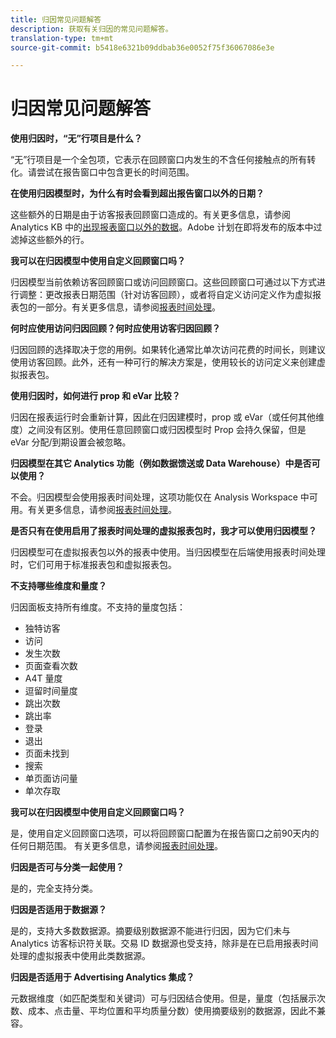 ```yaml
---
title: 归因常见问题解答
description: 获取有关归因的常见问题解答。
translation-type: tm+mt
source-git-commit: b5418e6321b09ddbab36e0052f75f36067086e3e

---
```



# 归因常见问题解答

**使用归因时，“无”行项目是什么？**

“无”行项目是一个全包项，它表示在回顾窗口内发生的不含任何接触点的所有转化。请尝试在报告窗口中包含更长的时间范围。

**在使用归因模型时，为什么有时会看到超出报告窗口以外的日期？**

这些额外的日期是由于访客报表回顾窗口造成的。有关更多信息，请参阅 Analytics KB 中的[出现报表窗口以外的数据](https://helpx.adobe.com/analytics/kb/data-appearing-outside-reporting-window.html)。Adobe 计划在即将发布的版本中过滤掉这些额外的行。

**我可以在归因模型中使用自定义回顾窗口吗？**

归因模型当前依赖访客回顾窗口或访问回顾窗口。这些回顾窗口可通过以下方式进行调整：更改报表日期范围（针对访客回顾），或者将自定义访问定义作为虚拟报表包的一部分。有关更多信息，请参阅[报表时间处理](../../../../components/vrs/vrs-report-time-processing.md)。

**何时应使用访问归因回顾？何时应使用访客归因回顾？**

归因回顾的选择取决于您的用例。如果转化通常比单次访问花费的时间长，则建议使用访客回顾。此外，还有一种可行的解决方案是，使用较长的访问定义来创建虚拟报表包。

**使用归因时，如何进行 prop 和 eVar 比较？**

归因在报表运行时会重新计算，因此在归因建模时，prop 或 eVar（或任何其他维度）之间没有区别。使用任意回顾窗口或归因模型时 Prop 会持久保留，但是 eVar 分配/到期设置会被忽略。

**归因模型在其它 Analytics 功能（例如数据馈送或 Data Warehouse）中是否可以使用？**

不会。归因模型会使用报表时间处理，这项功能仅在 Analysis Workspace 中可用。有关更多信息，请参阅[报表时间处理](../../../../components/vrs/vrs-report-time-processing.md)。

**是否只有在使用启用了报表时间处理的虚拟报表包时，我才可以使用归因模型？**

归因模型可在虚拟报表包以外的报表中使用。当归因模型在后端使用报表时间处理时，它们可用于标准报表包和虚拟报表包。

**不支持哪些维度和量度？**

归因面板支持所有维度。不支持的量度包括：

* 独特访客
* 访问
* 发生次数
* 页面查看次数
* A4T 量度
* 逗留时间量度
* 跳出次数
* 跳出率
* 登录
* 退出
* 页面未找到
* 搜索
* 单页面访问量
* 单次存取

**我可以在归因模型中使用自定义回顾窗口吗？**

是，使用自定义回顾窗口选项，可以将回顾窗口配置为在报告窗口之前90天内的任何日期范围。 有关更多信息，请参阅[报表时间处理](https://docs.adobe.com/content/help/en/analytics/components/virtual-report-suites/vrs-report-time-processing.html)。

**归因是否可与分类一起使用？**

是的，完全支持分类。

**归因是否适用于数据源？**

是的，支持大多数数据源。摘要级别数据源不能进行归因，因为它们未与 Analytics 访客标识符关联。交易 ID 数据源也受支持，除非是在已启用报表时间处理的虚拟报表中使用此类数据源。

**归因是否适用于 Advertising Analytics 集成？**

元数据维度（如匹配类型和关键词）可与归因结合使用。但是，量度（包括展示次数、成本、点击量、平均位置和平均质量分数）使用摘要级别的数据源，因此不兼容。
